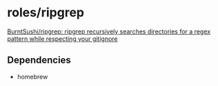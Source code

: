 # roles/ripgrep
[BurntSushi/ripgrep: ripgrep recursively searches directories for a regex pattern while respecting your gitignore](https://github.com/BurntSushi/ripgrep)



## Dependencies
- homebrew
 
